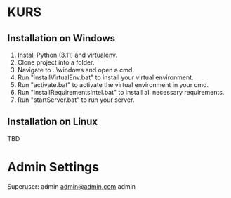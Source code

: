 # KURS

## Installation on Windows

1. Install Python (3.11) and virtualenv.
2. Clone project into a folder.
3. Navigate to ..\windows and open a cmd.
4. Run "installVirtualEnv.bat" to install your virtual environment.
5. Run "activate.bat" to activate the virtual environment in your cmd.
6. Run "installRequirementsIntel.bat" to install all necessary requirements.
7. Run "startServer.bat" to run your server.


## Installation on Linux

TBD

# Admin Settings

Superuser:
admin
admin@admin.com
admin